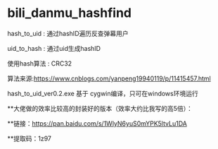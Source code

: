 # bili_danmu_hashfind

hash_to_uid : 通过hashID遍历反查弹幕用户

uid_to_hash : 通过uid生成hashID

使用hash算法 : CRC32

算法来源:https://www.cnblogs.com/yanpeng19940119/p/11415457.html

hash_to_uid_ver0.2.exe 基于 cygwin编译，只可在windows环境运行

**大佬做的效率比较高的封装好的版本（效率大约比我写的高5倍）：

**链接：https://pan.baidu.com/s/1WlyN6yuS0mYPK5ltvLu1DA 

**提取码：1z97
